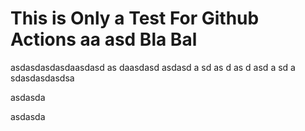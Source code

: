 # This is Only a Test For Github Actions aa asd Bla Bal
asdasdasdasdaasdasd as daasdasd
asdasd
a
sd
as
d
as
d
asd
a
sd
a
sdasdasdasdsa

asdasda

asdasda
